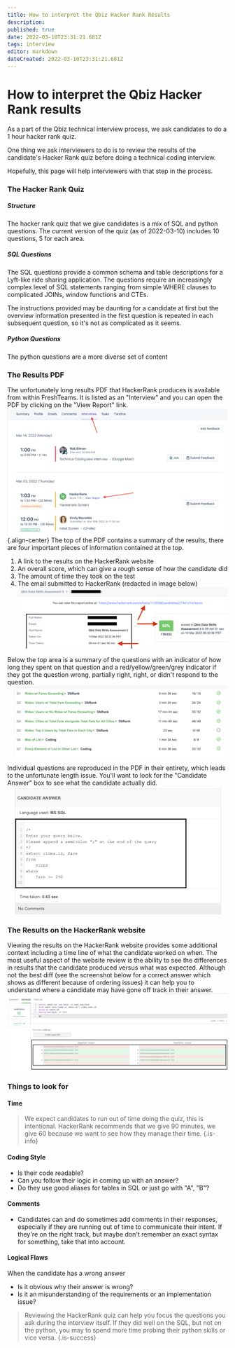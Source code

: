 ```yaml
---
title: How to interpret the Qbiz Hacker Rank Results
description: 
published: true
date: 2022-03-10T23:31:21.681Z
tags: interview
editor: markdown
dateCreated: 2022-03-10T23:31:21.681Z
---
```


# How to interpret the Qbiz Hacker Rank results

As a part of the Qbiz technical interview process, we ask candidates to do a 1 hour hacker rank quiz.

One thing we ask interviewers to do is to review the results of the candidate's Hacker Rank quiz before doing a technical coding interview.

Hopefully, this page will help interviewers with that step in the process.

### The Hacker Rank Quiz
##### Structure
The hacker rank quiz that we give candidates is a mix of SQL and python questions.  The current version of the quiz (as of 2022-03-10) includes 10 questions, 5 for each area.

##### SQL Questions
The SQL questions provide a common schema and table descriptions for a Lyft-like ride sharing application.  The questions require an increasingly complex level of SQL statements ranging from simple WHERE clauses to complicated JOINs, window functions and CTEs.

The instructions provided may be daunting for a candidate at first but the overview information presented in the first question is repeated in each subsequent question, so it's not as complicated as it seems.

##### Python Questions
The python questions are a more diverse set of content

### The Results PDF
The unfortunately long results PDF that HackerRank produces is available from within FreshTeams.  It is listed as an "Interview" and you can open the PDF by clicking on the "View Report" link.
![hackerrankinfreshteams.png](/hackerrankinfreshteams.png){.align-center}
The top of the PDF contains a summary of the results, there are four important pieces of information contained at the top.
1. A link to the results on the HackerRank website
1. An overall score, which can give a rough sense of how the candidate did
1. The amount of time they took on the test
1. The email submitted to HackerRank (redacted in image below)
![hackerrankpdf-topsummary.png](/hackerrankpdf-topsummary.png)

Below the top area is a summary of the questions with an indicator of how long they spent on that question and a red/yellow/green/grey indicator if they got the question wrong, partially right, right, or didn't respond to the question.
![hackerrank-questionsummary.png](/hackerrank-questionsummary.png)

Individual questions are reproduced in the PDF in their entirety, which leads to the unfortunate length issue.  You'll want to look for the "Candidate Answer" box to see what the candidate actually did.
![hackerrank-candidateanswer.png](/hackerrank-candidateanswer.png)

### The Results on the HackerRank website
Viewing the results on the HackerRank website provides some additional context including a time line of what the candidate worked on when.  The most useful aspect of the website review is the ability to see the differences in results that the candidate produced versus what was expected.
Although not the best diff (see the screenshot below for a correct answer which shows as different because of ordering issues) it can help you to understand where a candidate may have gone off track in their answer. 
![hackerrankwebsite-question.png](/hackerrankwebsite-question.png)

### Things to look for
#### Time
> We expect candidates to run out of time doing the quiz, this is intentional.  HackerRank recommends that we give 90 minutes, we give 60 because we want to see how they manage their time.
{.is-info}

#### Coding Style 
- Is their code readable?
- Can you follow their logic in coming up with an answer?
- Do they use good aliases for tables in SQL or just go with "A", "B"?

#### Comments
- Candidates can and do sometimes add comments in their responses, especially if they are running out of time to communicate their intent.  If they're on the right track, but maybe don't remember an exact syntax for something, take that into account.

#### Logical Flaws
When the candidate has a wrong answer 
- Is it obvious why their answer is wrong?  
- Is it an misunderstanding of the requirements or an implementation issue?

> Reviewing the HackerRank quiz can help you focus the questions you ask during the interview itself.  If they did well on the SQL, but not on the python, you may to spend more time probing their python skills or vice versa.
{.is-success}

